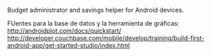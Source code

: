 Budget administrator and savings helper for Android devices.

FUentes para la base de datos y la herramienta de gráficas:
  http://androidplot.com/docs/quickstart/
  http://developer.couchbase.com/mobile/develop/training/build-first-android-app/get-started-studio/index.html
